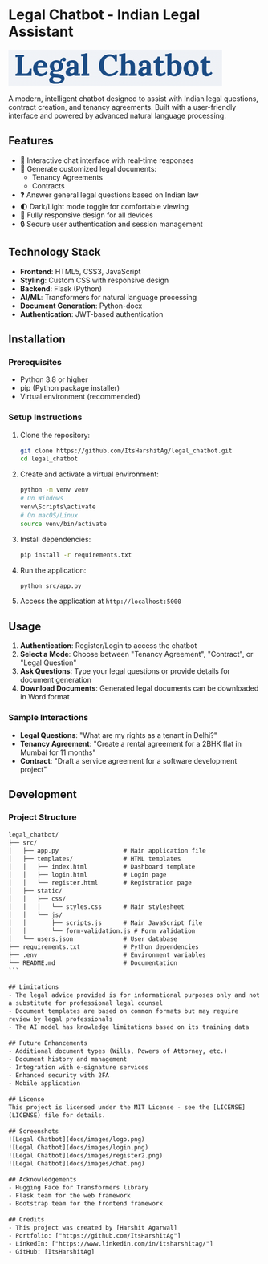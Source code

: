 # Legal Chatbot - Indian Legal Assistant

![Legal Chatbot](docs/images/logo.png)

A modern, intelligent chatbot designed to assist with Indian legal questions, contract creation, and tenancy agreements. Built with a user-friendly interface and powered by advanced natural language processing.

## Features

- 🤖 Interactive chat interface with real-time responses
- 📝 Generate customized legal documents:
  - Tenancy Agreements
  - Contracts
- ❓ Answer general legal questions based on Indian law
- 🌓 Dark/Light mode toggle for comfortable viewing
- 📱 Fully responsive design for all devices
- 🔒 Secure user authentication and session management

## Technology Stack

- **Frontend**: HTML5, CSS3, JavaScript
- **Styling**: Custom CSS with responsive design
- **Backend**: Flask (Python)
- **AI/ML**: Transformers for natural language processing
- **Document Generation**: Python-docx
- **Authentication**: JWT-based authentication

## Installation

### Prerequisites

- Python 3.8 or higher
- pip (Python package installer)
- Virtual environment (recommended)

### Setup Instructions

1. Clone the repository:
   ```bash
   git clone https://github.com/ItsHarshitAg/legal_chatbot.git
   cd legal_chatbot
   ```

2. Create and activate a virtual environment:
   ```bash
   python -m venv venv
   # On Windows
   venv\Scripts\activate
   # On macOS/Linux
   source venv/bin/activate
   ```

3. Install dependencies:
   ```bash
   pip install -r requirements.txt
   ```

4. Run the application:
   ```bash
   python src/app.py
   ```

6. Access the application at `http://localhost:5000`

## Usage

1. **Authentication**: Register/Login to access the chatbot
2. **Select a Mode**: Choose between "Tenancy Agreement", "Contract", or "Legal Question"
3. **Ask Questions**: Type your legal questions or provide details for document generation
4. **Download Documents**: Generated legal documents can be downloaded in Word format

### Sample Interactions

- **Legal Questions**: "What are my rights as a tenant in Delhi?"
- **Tenancy Agreement**: "Create a rental agreement for a 2BHK flat in Mumbai for 11 months"
- **Contract**: "Draft a service agreement for a software development project"

## Development

### Project Structure
````
legal_chatbot/
├── src/
│   ├── app.py                  # Main application file
│   ├── templates/              # HTML templates
│   │   ├── index.html          # Dashboard template
│   │   ├── login.html          # Login page
│   │   └── register.html       # Registration page
│   ├── static/
│   │   ├── css/
│   │   │   └── styles.css      # Main stylesheet
│   │   └── js/
│   │       ├── scripts.js      # Main JavaScript file
│   │       └── form-validation.js # Form validation
│   └── users.json              # User database
├── requirements.txt            # Python dependencies
├── .env                        # Environment variables
└── README.md                   # Documentation
```

## Limitations
- The legal advice provided is for informational purposes only and not a substitute for professional legal counsel
- Document templates are based on common formats but may require review by legal professionals
- The AI model has knowledge limitations based on its training data

## Future Enhancements
- Additional document types (Wills, Powers of Attorney, etc.)
- Document history and management
- Integration with e-signature services
- Enhanced security with 2FA
- Mobile application

## License
This project is licensed under the MIT License - see the [LICENSE](LICENSE) file for details.

## Screenshots
![Legal Chatbot](docs/images/logo.png)
![Legal Chatbot](docs/images/login.png)
![Legal Chatbot](docs/images/register2.png)
![Legal Chatbot](docs/images/chat.png)

## Acknowledgements
- Hugging Face for Transformers library
- Flask team for the web framework
- Bootstrap team for the frontend framework

## Credits
- This project was created by [Harshit Agarwal]
- Portfolio: ["https://github.com/ItsHarshitAg"]
- LinkedIn: ["https://www.linkedin.com/in/itsharshitag/"]
- GitHub: [ItsHarshitAg]

